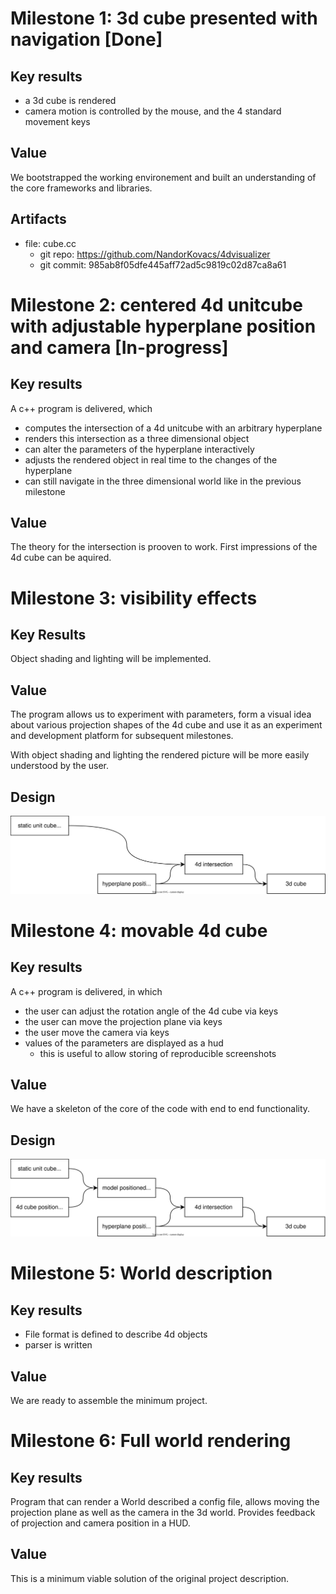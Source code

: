 # Milestone 1: 3d cube presented with navigation [Done]

## Key results

- a 3d cube is rendered
- camera motion is controlled by the mouse, and the 4 standard movement keys

## Value

We bootstrapped the working environement and built an understanding of the core frameworks and libraries.

## Artifacts

- file: cube.cc
  - git repo: https://github.com/NandorKovacs/4dvisualizer
  - git commit: 985ab8f05dfe445aff72ad5c9819c02d87ca8a61

# Milestone 2: centered 4d unitcube with adjustable hyperplane position and camera [In-progress]

## Key results

A c++ program is delivered, which

- computes the intersection of a 4d unitcube with an arbitrary hyperplane
- renders this intersection as a three dimensional object
- can alter the parameters of the hyperplane interactively
- adjusts the rendered object in real time to the changes of the hyperplane
- can still navigate in the three dimensional world like in the previous milestone

## Value

The theory for the intersection is prooven to work. First impressions of the 4d cube can be aquired.

# Milestone 3: visibility effects

## Key Results

Object shading and lighting will be implemented.

## Value

The program allows us to experiment with parameters, form a visual idea 
about various projection shapes of the 4d cube and use it as an experiment and development platform 
for subsequent milestones.

With object shading and lighting the rendered picture will be more easily understood by the user. 

## Design

![4d cube rendering design](./4d_rendering_flow.svg)

# Milestone 4: movable 4d cube

## Key results

A c++ program is delivered, in which 

- the user can adjust the rotation angle of the 4d cube via keys
- the user can move the projection plane via keys
- the user move the camera via keys
- values of the parameters are displayed as a hud
  - this is useful to allow storing of reproducible screenshots

## Value

We have a skeleton of the core of the code with end to end functionality.

## Design

![Movable 4d cube rendering design](./movable_4d_rendering_flow.svg)

# Milestone 5: World description

## Key results

- File format is defined to describe 4d objects
- parser is written 

## Value

We are ready to assemble the minimum project.

# Milestone 6: Full world rendering

## Key results

Program that can render a World described a config file, allows moving the projection plane as well as the camera in the 3d world.
Provides feedback of projection and camera position in a HUD.

## Value

This is a minimum viable solution of the original project description.